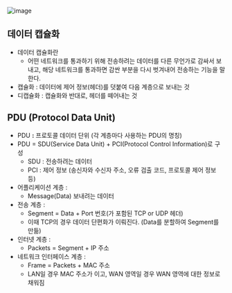 ![image](https://user-images.githubusercontent.com/77563814/168789780-178d5648-5619-415a-9eea-add3607e203a.png)


## **데이터 캡슐화**

- 데이터 캡슐화란
    - 어떤 네트워크를 통과하기 위해 전송하려는 데이터를 다른 무언가로 감싸서 보내고, 
    해당 네트워크를 통과하면 감싼 부분을 다시 벗겨내어 전송하는 기능을 말한다.
- 캡슐화 : 데이터에 제어 정보(헤더)를 덧붙여 다음 계층으로 보내는 것
- 디캡슐화 : 캡슐화와 반대로, 헤더를 떼어내는 것

## PDU **(Protocol Data Unit)**

- PDU **:** 프로토콜 데이터 단위 (각 계층마다 사용하는 PDU의 명칭)
- PDU = SDU(Service Data Unit) + PCI(Protocol Control Information)로 구성
    - SDU : 전송하려는 데이터
    - PCI : 제어 정보 (송신자와 수신자 주소, 오류 검출 코드, 프로토콜 제어 정보 등)
- 어플리케이션 계층 :
    - Message(Data) 보내려는 데이터
- 전송 계층 :
    - Segment = Data + Port 번호(가 포함된 TCP or UDP 헤더)
    - 이때 TCP의 경우 데이터 단편화가 이뤄진다. (Data를 분할하여 Segment를 만듦)
- 인터넷 계층 :
    - Packets = Segment + IP 주소
- 네트워크 인터페이스 계층 :
    - Frame = Packets + MAC 주소
    - LAN일 경우 MAC 주소가 이고, WAN 영역일 경우 WAN 영역에 대한 정보로 채워짐
